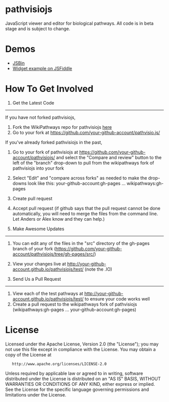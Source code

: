 pathvisiojs
============

JavaScript viewer and editor for biological pathways. All code is in beta stage and is subject to change.

Demos
=====

* [JSBin](http://jsbin.com/iJUTEjU/latest)
* [Widget example on JSFiddle](http://jsfiddle.net/ariutta/RzeKd/)

How To Get Involved
===================

1. Get the Latest Code
-------------------

If you have not forked pathvisiojs,

1. Fork the WikiPathways repo for pathvisiojs [here](https://github.com/wikipathways/pathvisiojs/fork)
2. Go to your fork at https://github.com/your-github-account/pathvisio.js/

If you've already forked pathvisiojs in the past,

1. Go to your fork of pathvisiojs at https://github.com/your-github-account/pathvisiojs/ and select the "Compare and review" button to the left of the "branch" drop-down to pull from the wikipathways fork of pathvisiojs into your fork
3. Select "Edit" and "compare across forks" as needed to make the drop-downs look like this: your-github-account:gh-pages ... wikipathways:gh-pages
4. Create pull request
5. Accept pull request (if github says that the pull request cannot be done automatically, you will need to merge the files from the command line. Let Anders or Alex know and they can help.)

2. Make Awesome Updates
--------------------
1. You can edit any of the files in the "src" directory of the gh-pages branch of your fork (https://github.com/your-github-account/pathvisiojs/tree/gh-pages/src/)
4. View your changes live at http://your-github-account.github.io/pathvisiojs/test/ (note the .IO)

3. Send Us a Pull Request
-----------------
1. View each of the test pathways at http://your-github-account.github.io/pathvisiojs/test/ to ensure your code works well
2. Create a pull request to the wikipathways fork of pathvisiojs (wikipathways:gh-pages ... your-github-account:gh-pages)

License
=======

   Licensed under the Apache License, Version 2.0 (the "License");
   you may not use this file except in compliance with the License.
   You may obtain a copy of the License at

       http://www.apache.org/licenses/LICENSE-2.0

   Unless required by applicable law or agreed to in writing, software
   distributed under the License is distributed on an "AS IS" BASIS,
   WITHOUT WARRANTIES OR CONDITIONS OF ANY KIND, either express or implied.
   See the License for the specific language governing permissions and
   limitations under the License.
